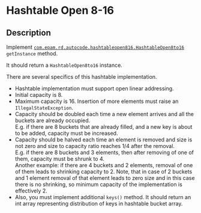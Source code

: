 # Hashtable Open 8-16

## Description 
Implement [`com.epam.rd.autocode.hashtableopen816.HashtableOpen8to16`](src/main/java/com/epam/rd/autocode/hashtableopen816/HashtableOpen8to16.java) `getInstance` method.

It should return a `HashtableOpen8to16` instance.

There are several specifics of this hashtable implementation.
- Hashtable implementation must support open linear addressing.
- Initial capacity is 8.
- Maximum capacity is 16. Insertion of more elements must raise an `IllegalStateException`. 
- Capacity should be doubled each time a new element arrives and all the buckets are already occupied.\
    E.g. if there are 8 buckets that are already filled, and a new key is about to be added, capacity must be increased. 
- Capacity should be halved each time an element is removed and size is not zero and size to capacity ratio reaches 1/4 after the removal.\
    E.g. if there are 8 buckets and 3 elements, then after removing of one of them, capacity must be shrunk to 4.\
    Another example: if there are 4 buckets and 2 elements, removal of one of them leads to shrinking capacity to 2.
    Note, that in case of 2 buckets and 1 element removal of that element leads to zero size and in this case there is no shrinking, so minimum capacity of the implementation is effectively 2.
- Also, you must implement additional `keys()` method. It should return an int array representing distribution of keys in hashtable bucket array.